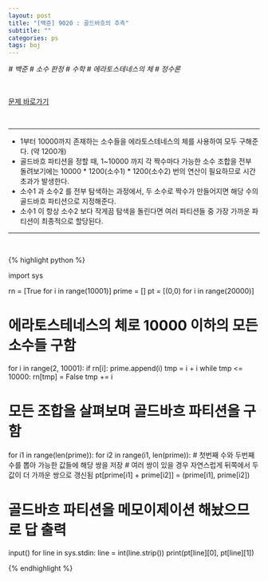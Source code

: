 ```yaml
---
layout: post
title: "[백준] 9020 : 골드바흐의 추측"
subtitle: ""
categories: ps
tags: boj
---
```


*# 백준 # 소수 판정 # 수학 # 에라토스테네스의 체 # 정수론*

<br>

[문제 바로가기](https://www.acmicpc.net/problem/9020)

<br>

---

- 1부터 10000까지 존재하는 소수들을 에라토스테네스의 체를 사용하여 모두 구해준다. (약 1200개)
- 골드바흐 파티션을 정할 때, 1~10000 까지 각 짝수마다 가능한 소수 조합을 전부 돌려보기에는 10000 * 1200(소수1) * 1200(소수2) 번의 연산이 필요하므로 시간초과가 발생한다.
- 소수1 과 소수2 를 전부 탐색하는 과정에서, 두 소수로 짝수가 만들어지면 해당 수의 골드바흐 파티션으로 지정해준다.
- 소수1 이 항상 소수2 보다 작게끔 탐색을 돌린다면 여러 파티션들 중 가장 가까운 파티션이 최종적으로 할당된다.

---
<br>

{% highlight python %}

import sys

rn = [True for i in range(10001)]
prime = []
pt = [(0,0) for i in range(20000)]

# 에라토스테네스의 체로 10000 이하의 모든 소수들 구함
for i in range(2, 10001):
    if rn[i]:
        prime.append(i)
        tmp = i + i
        while tmp <= 10000:
            rn[tmp] = False
            tmp += i

# 모든 조합을 살펴보며 골드바흐 파티션을 구함
for i1 in range(len(prime)):
    for i2 in range(i1, len(prime)):
        # 첫번째 수와 두번째 수를 뽑아 가능한 값들에 해당 쌍을 저장
        # 여러 쌍이 있을 경우 자연스럽게 뒤쪽에서 두 값이 더 가까운 쌍으로 갱신됨
        pt[prime[i1] + prime[i2]] = (prime[i1], prime[i2])

# 골드바흐 파티션을 메모이제이션 해놨으므로 답 출력
input()
for line in sys.stdin:
    line = int(line.strip())
    print(pt[line][0], pt[line][1])

{% endhighlight %}

